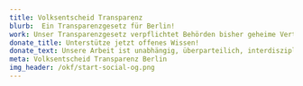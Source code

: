 ```yaml
---
title: Volksentscheid Transparenz
blurb:  Ein Transparenzgesetz für Berlin!
work: Unser Transparenzgesetz verpflichtet Behörden bisher geheime Verträge, Protokolle des Senats, interne Gutachten und vieles mehr zu veröffentlichen. Die Verwaltung muss diese Informationen kostenlos online bereitstellen. Dadurch können Bürgerinnen, Journalisten und Initiativen, frühzeitig Einblick in das Handeln von Politik & Verwaltung erhalten und aktiv werden.
donate_title: Unterstütze jetzt offenes Wissen!
donate_text: Unsere Arbeit ist unabhängig, überparteilich, interdisziplinär und nicht kommerziell. Mit einer Spende unterstützt Du uns und unsere Community.
meta: Volksentscheid Transparenz Berlin
img_header: /okf/start-social-og.png
---
```

